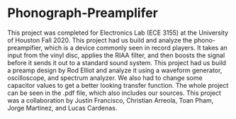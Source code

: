 # Phonograph-Preamplifer
This project was completed for Electronics Lab (ECE 3155) at the University of Houston Fall 2020. This project had us build and analyze the phono-preampifier, which is a device commonly seen in record players. It takes an input from the vinyl disc, applies the RIAA filter, and then boosts the signal before it sends it out to a standard sound system. This project had us build a preamp design by Rod Elliot and analyze it using a waveform generator, oscilloscope, and spectrum analyzer. We also had to change some capacitor values to get a better looking transfer function. The whole project can be seen in the .pdf file, which also includes our sources. This project was a collaboration by Justin Francisco, Christian Arreola, Toan Pham, Jorge Martinez, and Lucas Cardenas.
